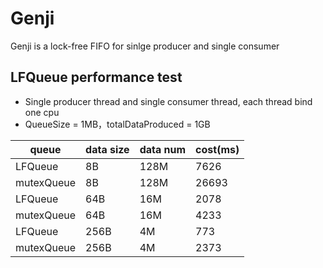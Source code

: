 # Genji
Genji is a lock-free FIFO for sinlge producer and single consumer

## LFQueue performance test
- Single producer thread and single consumer thread, each thread bind one cpu
- QueueSize = 1MB，totalDataProduced = 1GB

| queue      | data size | data num | cost(ms) |
| ---------- | --------- | -------- | -------- |
| LFQueue    | 8B        | 128M     | 7626     |
| mutexQueue | 8B        | 128M     | 26693    |
| LFQueue    | 64B       | 16M      | 2078     |
| mutexQueue | 64B       | 16M      | 4233     |
| LFQueue    | 256B      | 4M       | 773      |
| mutexQueue | 256B      | 4M       | 2373     |
